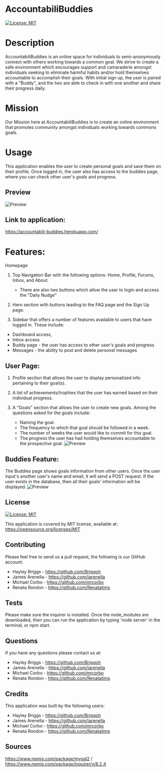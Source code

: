 # AccountabiliBuddies
[![License: MIT](https://img.shields.io/badge/License-MIT-blue.svg)](https://opensource.org/licenses/MIT)

# Description

AccountabiliBuddies is an online space for individuals to semi-anonymously connect with others working towards a common goal. We strive to create a safe environment which encourages support and camaraderie amongst individuals seeking to eliminate harmful habits and/or hold themselves accountable to accomplish their goals. With initial sign up, the user is paired with a "Buddy", and the two are able to check in with one another and share their progress daily. 

# Mission 
Our Mission here at AccountabiliBuddies is to create an online environment that promotes community amongst individuals working towards commons goals. 

# Usage
This application enables the user to create personal goals and save them on their profile. Once logged in, the user also has access to the buddies page, where you can check other user's goals and progress.

## Preview

 ![Preview](assets/screenshots/Capture1.png)
 
 ## Link to application:
 https://accountabili-buddies.herokuapp.com/

# Features:

Homepage 

1. Top Navigation Bar with the following options: Home, Profile, Forums, Inbox, and About.
    - There are also two buttons which allow the user to login and access the "Daily Nudge" 

2. Hero section with buttons leading to the FAQ page and the Sign Up page. 

3. Sidebar that offers a number of features available to users that have logged in. 
These include: 
 - Dashboard access, 
 - Inbox access
 - Buddy page - the user has access to other user's goals and progress 
 - Messages - the ability to post and delete personal messages

## User Page:

1. Profile section that allows the user to display personalized info pertaining to their goal(s). 

2. A list of achievements/trophies that the user has earned based on their individual progress. 

3. A "Goals" section that allows the user to create new goals. Among the questions asked for the goals include: 
    - Naming the goal.
    - The frequency to which that goal should be followed in a week.
    - The number of weeks the user would like to commit for this goal.
    - The progress the user has had holding themselves accountable to the prospective goal.
 ![Preview](assets/screenshots/Capture3.PNG)

## Buddies Feature: 

The Buddies page shows goals information from other users. Once the user input's another user's name and email, it will send a POST request. If the user exists in the database, then all their goals' information will be displayed. 
 ![Preview](assets/screenshots/Capture2.PNG)

## License
  [![License: MIT](https://img.shields.io/badge/License-MIT-blue.svg)](https://opensource.org/licenses/MIT)
  
  This application is covered by MIT license, available at:
  https://opensource.org/licenses/MIT

 ## Contributing
  Please feel free to send us a pull request, the following is our GitHub account: 
  - Hayley Briggs - https://github.com/Briggoh
  - James Arenella - https://github.com/jarenella
  - Michael Corbo - https://github.com/mrcorbo
  - Renata Rondon - https://github.com/Renatatims

  ## Tests
  Please make sure the inquirer is installed. Once the node_modules are downloaded, then you can run the application by typing 'node server' in the terminal, or npm start.

  ## Questions
  If you have any questions please contact us at:
  - Hayley Briggs - https://github.com/Briggoh
  - James Arenella - https://github.com/jarenella
  - Michael Corbo - https://github.com/mrcorbo
  - Renata Rondon - https://github.com/Renatatims

  ## Credits
  This application was built by the following users:
  - Hayley Briggs - https://github.com/Briggoh
  - James Arenella - https://github.com/jarenella
  - Michael Corbo - https://github.com/mrcorbo
  - Renata Rondon - https://github.com/Renatatims



  ## Sources
   https://www.npmjs.com/package/mysql2 / https://www.npmjs.com/package/inquirer/v/8.2.4
 



